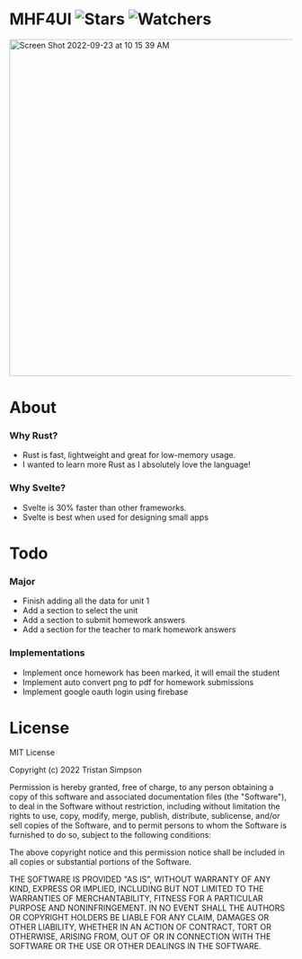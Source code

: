 # MHF4UI ![Stars](https://img.shields.io/github/stars/realTristan/MHF4UI?color=brightgreen) ![Watchers](https://img.shields.io/github/watchers/realTristan/MHF4UI?label=Watchers)

<img width="1245" height="600" alt="Screen Shot 2022-09-23 at 10 15 39 AM" src="https://user-images.githubusercontent.com/75189508/191981360-b7159cb5-a1e5-45e5-9799-563cf74766bf.png">

# About
<h3>Why Rust?</h3>

- Rust is fast, lightweight and great for low-memory usage.
- I wanted to learn more Rust as I absolutely love the language!

<h3>Why Svelte?</h3>

- Svelte is 30% faster than other frameworks.
- Svelte is best when used for designing small apps

# Todo
<h3>Major</h3>

- Finish adding all the data for unit 1
- Add a section to select the unit
- Add a section to submit homework answers
- Add a section for the teacher to mark homework answers

<h3> Implementations </h3>

- Implement once homework has been marked, it will email the student
- Implement auto convert png to pdf for homework submissions
- Implement google oauth login using firebase

# License
MIT License

Copyright (c) 2022 Tristan Simpson

Permission is hereby granted, free of charge, to any person obtaining a copy
of this software and associated documentation files (the "Software"), to deal
in the Software without restriction, including without limitation the rights
to use, copy, modify, merge, publish, distribute, sublicense, and/or sell
copies of the Software, and to permit persons to whom the Software is
furnished to do so, subject to the following conditions:

The above copyright notice and this permission notice shall be included in all
copies or substantial portions of the Software.

THE SOFTWARE IS PROVIDED "AS IS", WITHOUT WARRANTY OF ANY KIND, EXPRESS OR
IMPLIED, INCLUDING BUT NOT LIMITED TO THE WARRANTIES OF MERCHANTABILITY,
FITNESS FOR A PARTICULAR PURPOSE AND NONINFRINGEMENT. IN NO EVENT SHALL THE
AUTHORS OR COPYRIGHT HOLDERS BE LIABLE FOR ANY CLAIM, DAMAGES OR OTHER
LIABILITY, WHETHER IN AN ACTION OF CONTRACT, TORT OR OTHERWISE, ARISING FROM,
OUT OF OR IN CONNECTION WITH THE SOFTWARE OR THE USE OR OTHER DEALINGS IN THE
SOFTWARE.
